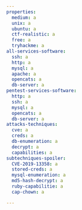 ```yaml
---
properties:
  medium: a
  unix: a
  ubuntu: a
  ctf-realistic: a
  free: a
  tryhackme: a
all-services-software:
  ssh: a
  http: a
  mysql: a
  apache: a
  opencats: a
  db-server: a
pentest-services-software:
  http: a
  ssh: a
  mysql: a
  opencats: a
  db-server: a
attacks-techniques:
  cve: a
  creds: a
  db-enumeration: a
  decrypt: a
  capabilities: a
subtechniques-spoiler:
  CVE-2019-13358: a
  stored-creds: a
  mysql-enumeration: a
  md5-hash-decrypt: a
  ruby-capabilitie: a
  cap-chown: a

---
```


